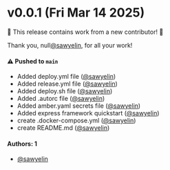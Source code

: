 # v0.0.1 (Fri Mar 14 2025)

:tada: This release contains work from a new contributor! :tada:

Thank you, null[@sawyelin](https://github.com/sawyelin), for all your work!

#### ⚠️ Pushed to `main`

- Added deploy.yml file ([@sawyelin](https://github.com/sawyelin))
- Added release.yml file ([@sawyelin](https://github.com/sawyelin))
- Added deploy.sh file ([@sawyelin](https://github.com/sawyelin))
- Added .autorc file ([@sawyelin](https://github.com/sawyelin))
- Added amber.yaml secrets file ([@sawyelin](https://github.com/sawyelin))
- Added express framework quickstart ([@sawyelin](https://github.com/sawyelin))
- create .docker-compose.yml ([@sawyelin](https://github.com/sawyelin))
- create README.md ([@sawyelin](https://github.com/sawyelin))

#### Authors: 1

- [@sawyelin](https://github.com/sawyelin)
